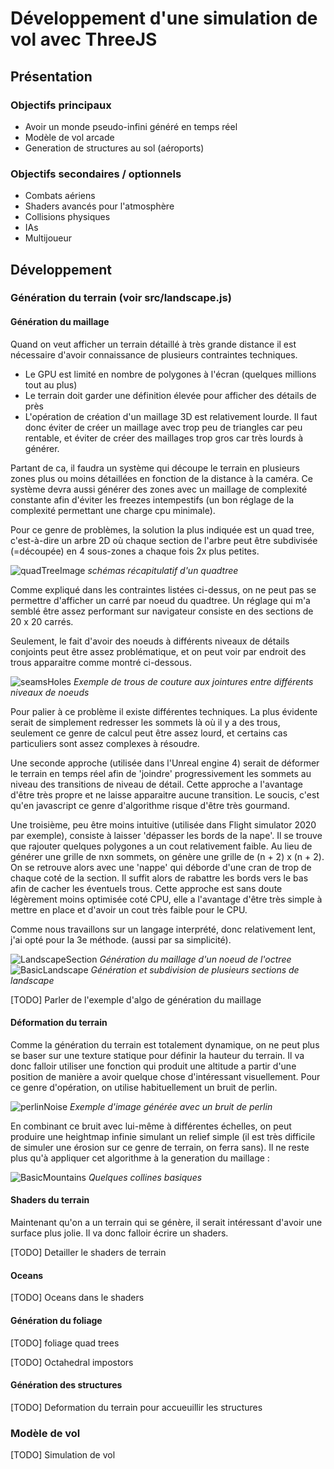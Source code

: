 # Développement d'une simulation de vol avec ThreeJS

## Présentation

### Objectifs principaux

- Avoir un monde pseudo-infini généré en temps réel
- Modèle de vol arcade
- Generation de structures au sol (aéroports)

### Objectifs secondaires / optionnels

- Combats aériens
- Shaders avancés pour l'atmosphère
- Collisions physiques 
- IAs
- Multijoueur

## Développement

### Génération du terrain (voir src/landscape.js)

#### Génération du maillage

Quand on veut afficher un terrain détaillé à très grande distance il est nécessaire d'avoir connaissance de plusieurs contraintes techniques.
- Le GPU est limité en nombre de polygones à l'écran (quelques millions tout au plus)
- Le terrain doit garder une définition élevée pour afficher des détails de près
- L'opération de création d'un maillage 3D est relativement lourde. Il faut donc éviter de créer un maillage avec trop peu de triangles car peu rentable, et éviter de créer des maillages trop gros car très lourds à générer.

Partant de ca, il faudra un système qui découpe le terrain en plusieurs zones plus ou moins détaillées en fonction de la distance à la caméra. Ce système devra aussi générer des zones avec un maillage de complexité constante afin d'éviter les freezes intempestifs (un bon réglage de la complexité permettant une charge cpu minimale).

Pour ce genre de problèmes, la solution la plus indiquée est un quad tree, c'est-à-dire un arbre 2D où chaque section de l'arbre peut être subdivisée (=découpée) en 4 sous-zones a chaque fois 2x plus petites.

![quadTreeImage](quatrees.png) *schémas récapitulatif d'un quadtree*

Comme expliqué dans les contraintes listées ci-dessus, on ne peut pas se permettre d'afficher un carré par noeud du quadtree. Un réglage qui m'a semblé être assez performant sur navigateur consiste en des sections de 20 x 20 carrés.

Seulement, le fait d'avoir des noeuds à différents niveaux de détails conjoints peut être assez problématique, et on peut voir par endroit des trous apparaitre comme montré ci-dessous.

![seamsHoles](seamsHoles.png) *Exemple de trous de couture aux jointures entre différents niveaux de noeuds*

Pour palier à ce problème il existe différentes techniques. La plus évidente serait de simplement redresser les sommets là où il y a des trous, seulement ce genre de calcul peut être assez lourd, et certains cas particuliers sont assez complexes à résoudre.

Une seconde approche (utilisée dans l'Unreal engine 4) serait de déformer le terrain en temps réel afin de 'joindre' progressivement les sommets au niveau des transitions de niveau de détail. Cette approche a l'avantage d'être très propre et ne laisse apparaitre aucune transition. Le soucis, c'est qu'en javascript ce genre d'algorithme risque d'être très gourmand.

Une troisième, peu être moins intuitive (utilisée dans Flight simulator 2020 par exemple), consiste à laisser 'dépasser les bords de la nape'.
Il se trouve que rajouter quelques polygones a un cout relativement faible. Au lieu de générer une grille de nxn sommets, on génère une grille de (n + 2) x (n + 2).
On se retrouve alors avec une 'nappe' qui déborde d'une cran de trop de chaque coté de la section. Il suffit alors de rabattre les bords vers le bas afin de cacher les éventuels trous. Cette approche est sans doute légèrement moins optimisée coté CPU, elle a l'avantage d'être très simple à mettre en place et d'avoir un cout très faible pour le CPU.

Comme nous travaillons sur un langage interprété, donc relativement lent, j'ai opté pour la 3e méthode. (aussi par sa simplicité).

![LandscapeSection](GeneratedSection.png) *Génération du maillage d'un noeud de l'octree*
![BasicLandscape](GenerateLandscapeBase.png) *Génération et subdivision de plusieurs sections de landscape*

[TODO] Parler de l'exemple d'algo de génération du maillage

#### Déformation du terrain

Comme la génération du terrain est totalement dynamique, on ne peut plus se baser sur une texture statique pour définir la hauteur du terrain. Il va donc falloir utiliser une fonction qui produit une altitude a partir d'une position de manière a avoir quelque chose d'intéressant visuellement.
Pour ce genre d'opération, on utilise habituellement un bruit de perlin.

![perlinNoise](https://upload.wikimedia.org/wikipedia/commons/d/da/Perlin_noise.jpg) *Exemple d'image générée avec un bruit de perlin*

En combinant ce bruit avec lui-même à différentes échelles, on peut produire une heightmap infinie simulant un relief simple (il est très difficile de simuler une érosion sur ce genre de terrain, on ferra sans).
Il ne reste plus qu'à appliquer cet algorithme à la generation du maillage :

![BasicMountains](Altitude.png) *Quelques collines basiques*


#### Shaders du terrain

Maintenant qu'on a un terrain qui se génère, il serait intéressant d'avoir une surface plus jolie.
Il va donc falloir écrire un shaders.

[TODO] Detailler le shaders de terrain

#### Oceans

[TODO] Oceans dans le shaders

#### Génération du foliage

[TODO] foliage quad trees

[TODO] Octahedral impostors

#### Génération des structures

[TODO] Deformation du terrain pour accueuillir les structures

### Modèle de vol

[TODO] Simulation de vol